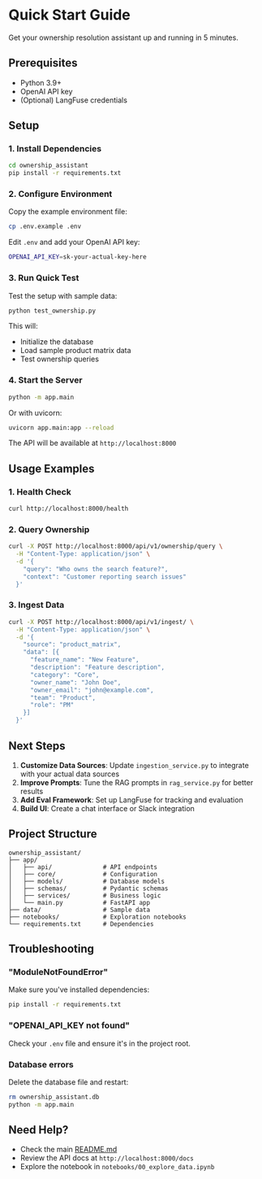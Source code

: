# Quick Start Guide

Get your ownership resolution assistant up and running in 5 minutes.

## Prerequisites

- Python 3.9+
- OpenAI API key
- (Optional) LangFuse credentials

## Setup

### 1. Install Dependencies

```bash
cd ownership_assistant
pip install -r requirements.txt
```

### 2. Configure Environment

Copy the example environment file:

```bash
cp .env.example .env
```

Edit `.env` and add your OpenAI API key:

```bash
OPENAI_API_KEY=sk-your-actual-key-here
```

### 3. Run Quick Test

Test the setup with sample data:

```bash
python test_ownership.py
```

This will:
- Initialize the database
- Load sample product matrix data
- Test ownership queries

### 4. Start the Server

```bash
python -m app.main
```

Or with uvicorn:

```bash
uvicorn app.main:app --reload
```

The API will be available at `http://localhost:8000`

## Usage Examples

### 1. Health Check

```bash
curl http://localhost:8000/health
```

### 2. Query Ownership

```bash
curl -X POST http://localhost:8000/api/v1/ownership/query \
  -H "Content-Type: application/json" \
  -d '{
    "query": "Who owns the search feature?",
    "context": "Customer reporting search issues"
  }'
```

### 3. Ingest Data

```bash
curl -X POST http://localhost:8000/api/v1/ingest/ \
  -H "Content-Type: application/json" \
  -d '{
    "source": "product_matrix",
    "data": [{
      "feature_name": "New Feature",
      "description": "Feature description",
      "category": "Core",
      "owner_name": "John Doe",
      "owner_email": "john@example.com",
      "team": "Product",
      "role": "PM"
    }]
  }'
```

## Next Steps

1. **Customize Data Sources**: Update `ingestion_service.py` to integrate with your actual data sources
2. **Improve Prompts**: Tune the RAG prompts in `rag_service.py` for better results
3. **Add Eval Framework**: Set up LangFuse for tracking and evaluation
4. **Build UI**: Create a chat interface or Slack integration

## Project Structure

```
ownership_assistant/
├── app/
│   ├── api/              # API endpoints
│   ├── core/             # Configuration
│   ├── models/           # Database models
│   ├── schemas/          # Pydantic schemas
│   ├── services/         # Business logic
│   └── main.py           # FastAPI app
├── data/                 # Sample data
├── notebooks/            # Exploration notebooks
└── requirements.txt      # Dependencies
```

## Troubleshooting

### "ModuleNotFoundError"

Make sure you've installed dependencies:

```bash
pip install -r requirements.txt
```

### "OPENAI_API_KEY not found"

Check your `.env` file and ensure it's in the project root.

### Database errors

Delete the database file and restart:

```bash
rm ownership_assistant.db
python -m app.main
```

## Need Help?

- Check the main [README.md](README.md)
- Review the API docs at `http://localhost:8000/docs`
- Explore the notebook in `notebooks/00_explore_data.ipynb`

